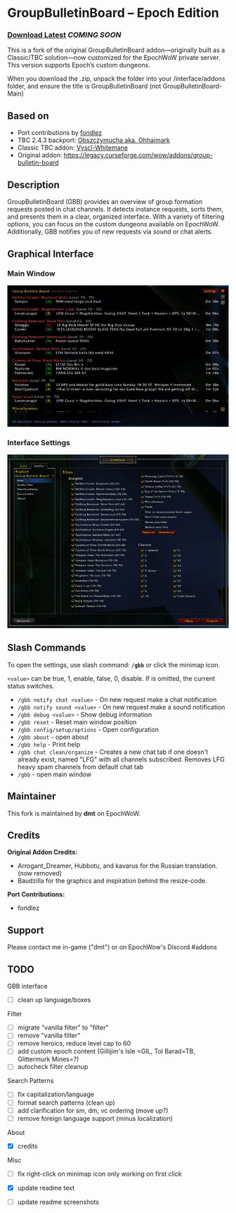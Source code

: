 # GroupBulletinBoard – Epoch Edition

### [Download Latest](https://github.com/GroupBulletinBoard-Epoch/GroupBulletinBoard-Epoch/releases/latest) *COMING SOON*

This is a fork of the original GroupBulletinBoard addon—originally built as a Classic/TBC solution—now customized for the EpochWoW private server. This version supports Epoch’s custom dungeons.

When you download the .zip, unpack the folder into your /interface/addons folder, and ensure the title is GroupBulletinBoard (not GroupBulletinBoard-Main)

## Based on

- Port contributions by [fondlez](https://github.com/fondlez/GroupBulletinBoard)
- TBC 2.4.3 backport: [Obszczymucha aka. Ohhaimark](https://codeberg.org/obszczymucha/group-bulletin-board-tbc)
- Classic TBC addon: [Vyscî-Whitemane](https://github.com/Vysci/LFG-Bulletin-Board)
- Original addon: https://legacy.curseforge.com/wow/addons/group-bulletin-board

## Description

GroupBulletinBoard (GBB) provides an overview of group formation requests posted in chat channels. It detects instance requests, sorts them, and presents them in a clear, organized interface. With a variety of filtering options, you can focus on the custom dungeons available on EpochWoW. Additionally, GBB notifies you of new requests via sound or chat alerts.

## Graphical Interface

### Main Window
![Main Window screenshot](doc/img/addon-gbb-1.0.0-main.jpg)

### Interface Settings
![Interface Settings screenshot](doc/img/addon-gbb-1.0.0-settings.jpg)

## Slash Commands
To open the settings, use slash command: **`/gbb`** or click the minimap icon.

`<value>` can be true, 1, enable, false, 0, disable. If <value> is omitted, the 
current status switches.

* `/gbb notify chat <value>` - On new request make a chat notification
* `/gbb notify sound <value>` - On new request make a sound notification
* `/gbb debug <value>` - Show debug information
* `/gbb reset` -  Reset main window position
* `/gbb config/setup/options` - Open configuration
* `/gbb about` - open about
* `/gbb help` - Print help
* `/gbb chat clean/organize` - Creates a new chat tab if one doesn't already 
exist, named \"LFG\" with all channels subscribed. Removes LFG heavy spam 
channels from default chat tab
* `/gbb` - open main window

## Maintainer

This fork is maintained by **dmt** on EpochWoW.

## Credits

**Original Addon Credits:**
  - Arrogant_Dreamer, Hubbotu, and kavarus for the Russian translation. (now removed)
  - Baudzilla for the graphics and inspiration behind the resize-code.

**Port Contributions:** 
  - fondlez

## Support

Please contact me in-game ("dmt") or on EpochWow's Discord #addons

## TODO

GBB interface
- [ ] clean up language/boxes

Filter
- [ ] migrate "vanilla filter" to "filter"
- [ ] remove "vanilla filter"
- [ ] remove heroics, reduce level cap to 60
- [ ] add custom epoch content (Gillijim's Isle =GIL, Tol Barad=TB, Glittermurk Mines=?) 
- [ ] autocheck filter cleanup

Search Patterns
- [ ] fix capitalization/language
- [ ] format search patterns (clean up)
- [ ] add clarification for sm, dm, vc ordering (move up?)
- [ ] remove foreign language support (minus localization)

About
- [x] credits

Misc
- [ ] fix right-click on minimap icon only working on first click
- [x] update readme text
- [ ] update readme screenshots







